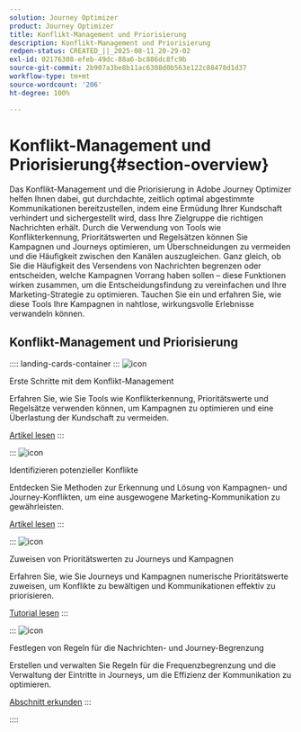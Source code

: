 ```yaml
---
solution: Journey Optimizer
product: Journey Optimizer
title: Konflikt-Management und Priorisierung
description: Konflikt-Management und Priorisierung
redpen-status: CREATED_||_2025-08-11_20-29-02
exl-id: 02176308-efeb-49dc-88a6-bc886dc8fc9b
source-git-commit: 2b907a3be8b11ac6308d0b563e122c88478d1d37
workflow-type: tm+mt
source-wordcount: '206'
ht-degree: 100%

---
```


# Konflikt-Management und Priorisierung{#section-overview}

Das Konflikt-Management und die Priorisierung in Adobe Journey Optimizer helfen Ihnen dabei, gut durchdachte, zeitlich optimal abgestimmte Kommunikationen bereitzustellen, indem eine Ermüdung Ihrer Kundschaft verhindert und sichergestellt wird, dass Ihre Zielgruppe die richtigen Nachrichten erhält. Durch die Verwendung von Tools wie Konflikterkennung, Prioritätswerten und Regelsätzen können Sie Kampagnen und Journeys optimieren, um Überschneidungen zu vermeiden und die Häufigkeit zwischen den Kanälen auszugleichen. Ganz gleich, ob Sie die Häufigkeit des Versendens von Nachrichten begrenzen oder entscheiden, welche Kampagnen Vorrang haben sollen – diese Funktionen wirken zusammen, um die Entscheidungsfindung zu vereinfachen und Ihre Marketing-Strategie zu optimieren. Tauchen Sie ein und erfahren Sie, wie diese Tools Ihre Kampagnen in nahtlose, wirkungsvolle Erlebnisse verwandeln können.

## Konflikt-Management und Priorisierung

:::: landing-cards-container
:::
![icon](https://cdn.experienceleague.adobe.com/icons/circle-play.svg)

Erste Schritte mit dem Konflikt-Management

Erfahren Sie, wie Sie Tools wie Konflikterkennung, Prioritätswerte und Regelsätze verwenden können, um Kampagnen zu optimieren und eine Überlastung der Kundschaft zu vermeiden.

[Artikel lesen](../using/conflict-prioritization/gs-conflict-prioritization.md)
:::

:::
![icon](https://cdn.experienceleague.adobe.com/icons/list-check.svg)

Identifizieren potenzieller Konflikte

Entdecken Sie Methoden zur Erkennung und Lösung von Kampagnen- und Journey-Konflikten, um eine ausgewogene Marketing-Kommunikation zu gewährleisten.

[Artikel lesen](../using/conflict-prioritization/conflicts.md)
:::

:::
![icon](https://cdn.experienceleague.adobe.com/icons/bullseye.svg)

Zuweisen von Prioritätswerten zu Journeys und Kampagnen

Erfahren Sie, wie Sie Journeys und Kampagnen numerische Prioritätswerte zuweisen, um Konflikte zu bewältigen und Kommunikationen effektiv zu priorisieren.

[Tutorial lesen](../using/conflict-prioritization/priority-scores.md)
:::

:::
![icon](https://cdn.experienceleague.adobe.com/icons/gear.svg)

Festlegen von Regeln für die Nachrichten- und Journey-Begrenzung

Erstellen und verwalten Sie Regeln für die Frequenzbegrenzung und die Verwaltung der Eintritte in Journeys, um die Effizienz der Kommunikation zu optimieren.

[Abschnitt erkunden](capping-rules-landing-page.md)
:::

::::
